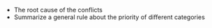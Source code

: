 - The root cause of the conflicts
- Summarize a general rule about the priority of different categories
